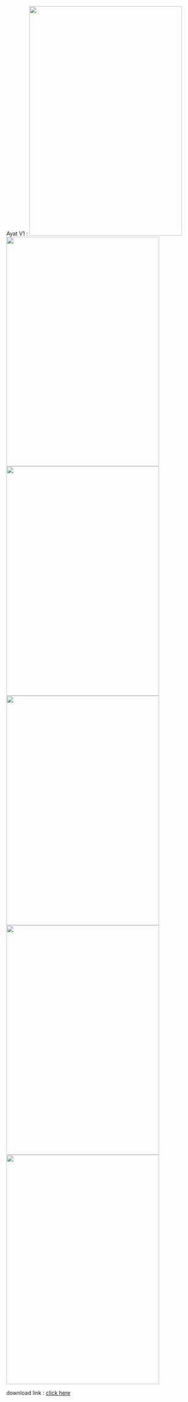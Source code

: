 Ayat V1 : 
<img src="https://github.com/AhmedRamadanAR/Ayat/assets/77992277/2e69d666-96b5-44b8-a7ec-aff10c4673b5" width="400" height="600">
<img src="https://github.com/AhmedRamadanAR/Ayat/assets/77992277/9eca2194-e476-4745-94dc-1829d0c0e3f9" width="400" height="600">
<img src="https://github.com/AhmedRamadanAR/Ayat/assets/77992277/04135750-c161-4904-8de8-d6d012b5f056" width="400" height="600">
<img src="https://github.com/AhmedRamadanAR/Ayat/assets/77992277/0bfc5596-cc0b-4cde-9b8c-ab66878f28b1" width="400" height="600">
<img src="https://github.com/AhmedRamadanAR/Ayat/assets/77992277/46b2faaf-97b8-4c79-8c91-cb87efac8ed5" width="400" height="600">
<img src="https://github.com/AhmedRamadanAR/Ayat/assets/77992277/0ff78226-7534-4f65-a1ce-1581f08cc8d0" width="400" height="600">



download link : [click here](https://www.mediafire.com/file/o57bsz7157guhox/Ayat.apk/file)
